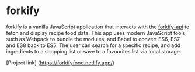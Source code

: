# forkify
forkify is a vanilla JavaScript application that interacts with the [forkify-api](https://forkify-api.herokuapp.com/) to fetch and display recipe food data. This app uses modern JavaScript tools, such as Webpack to bundle the modules, and Babel to convert ES6, ES7 and ES8 back to ES5. The user can search for a specific recipe, and add ingredients to a shopping list or save to a favourites list via local storage.

[Project link] (https://forkifyfood.netlify.app/)
